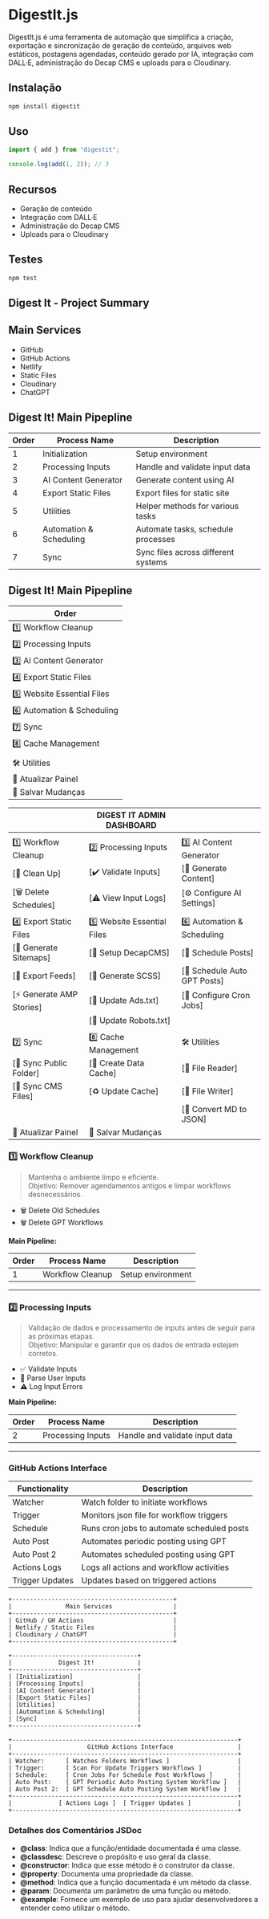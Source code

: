 # DigestIt.js

DigestIt.js é uma ferramenta de automação que simplifica a criação, exportação e sincronização de geração de conteúdo, arquivos web estáticos, postagens agendadas, conteúdo gerado por IA, integração com DALL·E, administração do Decap CMS e uploads para o Cloudinary.

## Instalação

```sh
npm install digestit
```

## Uso

```javascript
import { add } from "digestit";

console.log(add(1, 2)); // 3
```

## Recursos

- Geração de conteúdo
- Integração com DALL·E
- Administração do Decap CMS
- Uploads para o Cloudinary

## Testes

```sh
npm test
```

## Digest It - Project Summary

## Main Services

- GitHub
- GitHub Actions
- Netlify
- Static Files
- Cloudinary
- ChatGPT

## Digest It! Main Pipepline

| Order | Process Name            | Description                         |
| ----- | ----------------------- | ----------------------------------- |
| 1     | Initialization          | Setup environment                   |
| 2     | Processing Inputs       | Handle and validate input data      |
| 3     | AI Content Generator    | Generate content using AI           |
| 4     | Export Static Files     | Export files for static site        |
| 5     | Utilities               | Helper methods for various tasks    |
| 6     | Automation & Scheduling | Automate tasks, schedule processes  |
| 7     | Sync                    | Sync files across different systems |

## Digest It! Main Pipepline

| Order                      |
| -------------------------- |
| 1️⃣ Workflow Cleanup        |
| 2️⃣ Processing Inputs       |
| 3️⃣ AI Content Generator    |
| 4️⃣ Export Static Files     |
| 5️⃣ Website Essential Files |
| 6️⃣ Automation & Scheduling |
| 7️⃣ Sync                    |
| 8️⃣ Cache Management        |
|                            |
| 🛠️ Utilities               |
| 🔄 Atualizar Painel        |
| 💾 Salvar Mudanças         |

|                           | DIGEST IT ADMIN DASHBOARD  |                              |
| ------------------------- | -------------------------- | ---------------------------- |
|                           |                            |                              |
| 1️⃣ Workflow Cleanup       | 2️⃣ Processing Inputs       | 3️⃣ AI Content Generator      |
| [🧹 Clean Up]             | [✔️ Validate Inputs]       | [🤖 Generate Content]        |
| [🗑️ Delete Schedules]     | [⚠️ View Input Logs]       | [⚙️ Configure AI Settings]   |
|                           |                            |                              |
| 4️⃣ Export Static Files    | 5️⃣ Website Essential Files | 6️⃣ Automation & Scheduling   |
| [📄 Generate Sitemaps]    | [🔧 Setup DecapCMS]        | [📅 Schedule Posts]          |
| [📡 Export Feeds]         | [🎨 Generate SCSS]         | [🤖 Schedule Auto GPT Posts] |
| [⚡ Generate AMP Stories] | [📄 Update Ads.txt]        | [🔄 Configure Cron Jobs]     |
|                           | [🤖 Update Robots.txt]     |                              |
|                           |                            |                              |
| 7️⃣ Sync                   | 8️⃣ Cache Management        | 🛠️ Utilities                 |
| [🔄 Sync Public Folder]   | [📂 Create Data Cache]     | [📂 File Reader]             |
| [🔄 Sync CMS Files]       | [♻️ Update Cache]          | [📝 File Writer]             |
|                           |                            | [🔄 Convert MD to JSON]      |
| 🔄 Atualizar Painel       | 💾 Salvar Mudanças         |

### 1️⃣ Workflow Cleanup

> Mantenha o ambiente limpo e eficiente.  
> Objetivo: Remover agendamentos antigos e limpar workflows desnecessários.

- 🗑️ Delete Old Schedules
- 🗑️ Delete GPT Workflows

**Main Pipeline:**

| Order | Process Name     | Description       |
| ----- | ---------------- | ----------------- |
| 1     | Workflow Cleanup | Setup environment |

---

### 2️⃣ Processing Inputs

> Validação de dados e processamento de inputs antes de seguir para as próximas etapas.  
> Objetivo: Manipular e garantir que os dados de entrada estejam corretos.

- ✅ Validate Inputs
- 📝 Parse User Inputs
- ⚠️ Log Input Errors

**Main Pipeline:**

| Order | Process Name      | Description                    |
| ----- | ----------------- | ------------------------------ |
| 2     | Processing Inputs | Handle and validate input data |

---

### GitHub Actions Interface

| Functionality   | Description                                |
| --------------- | ------------------------------------------ |
| Watcher         | Watch folder to initiate workflows         |
| Trigger         | Monitors json file for workflow triggers   |
| Schedule        | Runs cron jobs to automate scheduled posts |
| Auto Post       | Automates periodic posting using GPT       |
| Auto Post 2     | Automates scheduled posting using GPT      |
| Actions Logs    | Logs all actions and workflow activities   |
| Trigger Updates | Updates based on triggered actions         |

```
+---------------------------------------------+
|               Main Services                 |
+---------------------------------------------+
| GitHub / GH Actions                         |
| Netlify / Static Files                      |
| Cloudinary / ChatGPT                        |
+---------------------------------------------+

+-----------------------------------+
|             Digest It!            |
+-----------------------------------+
| [Initialization]                  |
| [Processing Inputs]               |
| [AI Content Generator]            |
| [Export Static Files]             |
| [Utilities]                       |
| [Automation & Scheduling]         |
| [Sync]                            |
+-----------------------------------+

+---------------------------------------------------------------+
|                     GitHub Actions Interface                  |
+---------------------------------------------------------------+
| Watcher:      [ Watches Folders Workflows ]                   |
| Trigger:      [ Scan For Update Triggers Workflows ]          |
| Schedule:     [ Cron Jobs For Schedule Post Workflows ]       |
| Auto Post:    [ GPT Periodic Auto Posting System Workflow ]   |
| Auto Post 2:  [ GPT Schedule Auto Posting System Workflow ]   |
+---------------------------------------------------------------+
|             [ Actions Logs ]  [ Trigger Updates ]             |
+---------------------------------------------------------------+
```

### Detalhes dos Comentários JSDoc

- **@class**: Indica que a função/entidade documentada é uma classe.
- **@classdesc**: Descreve o propósito e uso geral da classe.
- **@constructor**: Indica que esse método é o construtor da classe.
- **@property**: Documenta uma propriedade da classe.
- **@method**: Indica que a função documentada é um método da classe.
- **@param**: Documenta um parâmetro de uma função ou método.
- **@example**: Fornece um exemplo de uso para ajudar desenvolvedores a entender como utilizar o método.
